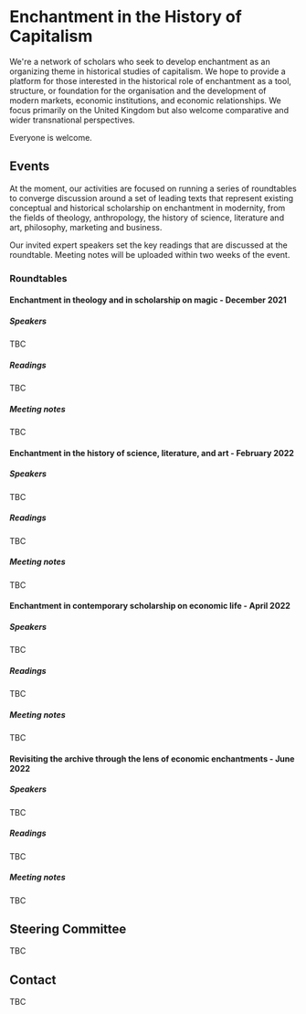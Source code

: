 # Enchantment in the History of Capitalism

We're a network of scholars who seek to develop enchantment as an organizing theme in historical studies of capitalism. We hope to provide a platform for those interested in the historical role of enchantment as a tool, structure, or foundation for the organisation and the development of modern markets, economic institutions, and economic relationships. We focus primarily on the United Kingdom but also welcome comparative and wider transnational perspectives. 

Everyone is welcome.

## Events
At the moment, our activities are focused on running a series of roundtables to converge discussion around a set of leading texts that represent existing conceptual and historical scholarship on enchantment in modernity, from the fields of theology, anthropology, the history of science, literature and art, philosophy, marketing and business.

Our invited expert speakers set the key readings that are discussed at the roundtable. Meeting notes will be uploaded within two weeks of the event.

### Roundtables

#### Enchantment in theology and in scholarship on magic - December 2021

##### Speakers
TBC

##### Readings
TBC

##### Meeting notes
TBC


#### Enchantment in the history of science, literature, and art - February 2022

##### Speakers
TBC

##### Readings
TBC

##### Meeting notes
TBC



#### Enchantment in contemporary scholarship on economic life - April 2022

##### Speakers
TBC

##### Readings
TBC

##### Meeting notes
TBC


#### Revisiting the archive through the lens of economic enchantments - June 2022

##### Speakers
TBC

##### Readings
TBC

##### Meeting notes
TBC



## Steering Committee
TBC 

## Contact
TBC
